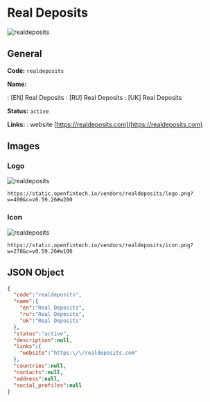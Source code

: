 
# Real Deposits 
![realdeposits](https://static.openfintech.io/vendors/realdeposits/logo.png?w=400&c=v0.59.26#w200)  

## General 
 
**Code:** `realdeposits` 
 
**Name:** 
 
:	[EN] Real Deposits 
:	[RU] Real Deposits 
:	[UK] Real Deposits 
 
**Status:** `active` 
 
**Links:** 
: website [https://realdeposits.com](https://realdeposits.com) 
 

## Images 

### Logo 
 
![realdeposits](https://static.openfintech.io/vendors/realdeposits/logo.png?w=400&c=v0.59.26#w200)  

```
https://static.openfintech.io/vendors/realdeposits/logo.png?w=400&c=v0.59.26#w200
```  

### Icon 
 
![realdeposits](https://static.openfintech.io/vendors/realdeposits/icon.png?w=278&c=v0.59.26#w100)  

```
https://static.openfintech.io/vendors/realdeposits/icon.png?w=278&c=v0.59.26#w100
```  

## JSON Object 

```json
{
  "code":"realdeposits",
  "name":{
    "en":"Real Deposits",
    "ru":"Real Deposits",
    "uk":"Real Deposits"
  },
  "status":"active",
  "description":null,
  "links":{
    "website":"https:\/\/realdeposits.com"
  },
  "countries":null,
  "contacts":null,
  "address":null,
  "social_profiles":null
}
```  
